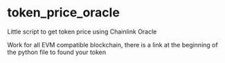 # token_price_oracle
Little script to get token price using Chainlink Oracle

Work for all EVM compatible blockchain, there is a link at the beginning of the python file to found your token
